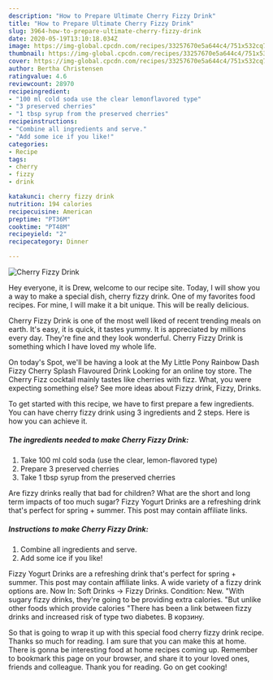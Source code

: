 ```yaml
---
description: "How to Prepare Ultimate Cherry Fizzy Drink"
title: "How to Prepare Ultimate Cherry Fizzy Drink"
slug: 3964-how-to-prepare-ultimate-cherry-fizzy-drink
date: 2020-05-19T13:10:18.034Z
image: https://img-global.cpcdn.com/recipes/33257670e5a644c4/751x532cq70/cherry-fizzy-drink-recipe-main-photo.jpg
thumbnail: https://img-global.cpcdn.com/recipes/33257670e5a644c4/751x532cq70/cherry-fizzy-drink-recipe-main-photo.jpg
cover: https://img-global.cpcdn.com/recipes/33257670e5a644c4/751x532cq70/cherry-fizzy-drink-recipe-main-photo.jpg
author: Bertha Christensen
ratingvalue: 4.6
reviewcount: 28970
recipeingredient:
- "100 ml cold soda use the clear lemonflavored type"
- "3 preserved cherries"
- "1 tbsp syrup from the preserved cherries"
recipeinstructions:
- "Combine all ingredients and serve."
- "Add some ice if you like!"
categories:
- Recipe
tags:
- cherry
- fizzy
- drink

katakunci: cherry fizzy drink 
nutrition: 194 calories
recipecuisine: American
preptime: "PT36M"
cooktime: "PT48M"
recipeyield: "2"
recipecategory: Dinner

---
```



![Cherry Fizzy Drink](https://img-global.cpcdn.com/recipes/33257670e5a644c4/751x532cq70/cherry-fizzy-drink-recipe-main-photo.jpg)

Hey everyone, it is Drew, welcome to our recipe site. Today, I will show you a way to make a special dish, cherry fizzy drink. One of my favorites food recipes. For mine, I will make it a bit unique. This will be really delicious.

Cherry Fizzy Drink is one of the most well liked of recent trending meals on earth. It's easy, it is quick, it tastes yummy. It is appreciated by millions every day. They're fine and they look wonderful. Cherry Fizzy Drink is something which I have loved my whole life.

On today&#39;s Spot, we&#39;ll be having a look at the My Little Pony Rainbow Dash Fizzy Cherry Splash Flavoured Drink Looking for an online toy store. The Cherry Fizz cocktail mainly tastes like cherries with fizz. What, you were expecting something else? See more ideas about Fizzy drink, Fizzy, Drinks.


To get started with this recipe, we have to first prepare a few ingredients. You can have cherry fizzy drink using 3 ingredients and 2 steps. Here is how you can achieve it.

<!--inarticleads1-->

##### The ingredients needed to make Cherry Fizzy Drink:

1. Take 100 ml cold soda (use the clear, lemon-flavored type)
1. Prepare 3 preserved cherries
1. Take 1 tbsp syrup from the preserved cherries


Are fizzy drinks really that bad for children? What are the short and long term impacts of too much sugar? Fizzy Yogurt Drinks are a refreshing drink that&#39;s perfect for spring + summer. This post may contain affiliate links. 

<!--inarticleads2-->

##### Instructions to make Cherry Fizzy Drink:

1. Combine all ingredients and serve.
1. Add some ice if you like!


Fizzy Yogurt Drinks are a refreshing drink that&#39;s perfect for spring + summer. This post may contain affiliate links. A wide variety of a fizzy drink options are. Now In: Soft Drinks → Fizzy Drinks. Condition: New. &#34;With sugary fizzy drinks, they&#39;re going to be providing extra calories. &#34;But unlike other foods which provide calories &#34;There has been a link between fizzy drinks and increased risk of type two diabetes. В корзину. 

So that is going to wrap it up with this special food cherry fizzy drink recipe. Thanks so much for reading. I am sure that you can make this at home. There is gonna be interesting food at home recipes coming up. Remember to bookmark this page on your browser, and share it to your loved ones, friends and colleague. Thank you for reading. Go on get cooking!
